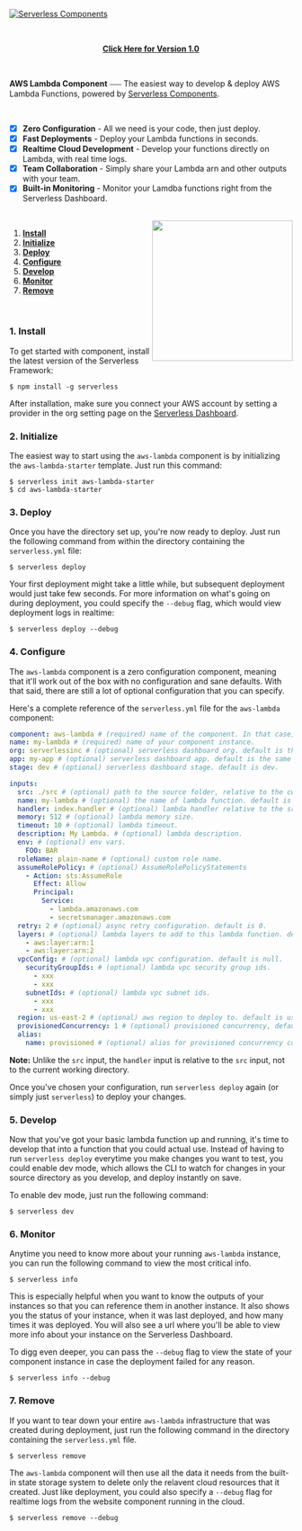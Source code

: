 [![Serverless Components](https://s3.amazonaws.com/public.assets.serverless.com/images/readme_serverless_components.gif)](http://serverless.com)

<br/>

<p align="center">
  <b><a href="https://github.com/serverless-components/aws-lambda/tree/v1">Click Here for Version 1.0</a></b>
</p>

<br/>

**AWS Lambda Component** ⎯⎯⎯ The easiest way to develop & deploy AWS Lambda Functions, powered by [Serverless Components](https://github.com/serverless/components/tree/cloud).

<br/>

- [x] **Zero Configuration** - All we need is your code, then just deploy.
- [x] **Fast Deployments** - Deploy your Lambda functions in seconds.
- [x] **Realtime Cloud Development** - Develop your functions directly on Lambda, with real time logs.
- [x] **Team Collaboration** - Simply share your Lambda arn and other outputs with your team.
- [x] **Built-in Monitoring** - Monitor your Lamdba functions right from the Serverless Dashboard.

<br/>

<img src="/assets/deploy-demo.gif" height="250" align="right">

1. [**Install**](#1-install)
2. [**Initialize**](#2-initialize)
3. [**Deploy**](#3-deploy)
4. [**Configure**](#4-configure)
5. [**Develop**](#5-develop)
6. [**Monitor**](#6-monitor)
7. [**Remove**](#7-remove)

&nbsp;

### 1. Install

To get started with component, install the latest version of the Serverless Framework:

```
$ npm install -g serverless
```

After installation, make sure you connect your AWS account by setting a provider in the org setting page on the [Serverless Dashboard](https://app.serverless.com).

### 2. Initialize

The easiest way to start using the `aws-lambda` component is by initializing the `aws-lambda-starter` template. Just run this command:

```
$ serverless init aws-lambda-starter
$ cd aws-lambda-starter
```

### 3. Deploy

Once you have the directory set up, you're now ready to deploy. Just run the following command from within the directory containing the `serverless.yml` file:

```
$ serverless deploy
```

Your first deployment might take a little while, but subsequent deployment would just take few seconds. For more information on what's going on during deployment, you could specify the `--debug` flag, which would view deployment logs in realtime:

```
$ serverless deploy --debug
```

### 4. Configure

The `aws-lambda` component is a zero configuration component, meaning that it'll work out of the box with no configuration and sane defaults. With that said, there are still a lot of optional configuration that you can specify.

Here's a complete reference of the `serverless.yml` file for the `aws-lambda` component:

```yml
component: aws-lambda # (required) name of the component. In that case, it's aws-lambda.
name: my-lambda # (required) name of your component instance.
org: serverlessinc # (optional) serverless dashboard org. default is the first org you created during signup.
app: my-app # (optional) serverless dashboard app. default is the same as the name property.
stage: dev # (optional) serverless dashboard stage. default is dev.

inputs:
  src: ./src # (optional) path to the source folder, relative to the cwd. default is a hello world function.
  name: my-lambda # (optional) the name of lambda function. default is an auto-generated name based on the instance name and stage above.
  handler: index.handler # (optional) lambda handler relative to the src input above. default is handler.handler.
  memory: 512 # (optional) lambda memory size.
  timeout: 10 # (optional) lambda timeout.
  description: My Lambda. # (optional) lambda description.
  env: # (optional) env vars.
    FOO: BAR
  roleName: plain-name # (optional) custom role name.
  assumeRolePolicy: # (optional) AssumeRolePolicyStatements
    - Action: sts:AssumeRole
      Effect: Allow
      Principal:
        Service:
          - lambda.amazonaws.com
          - secretsmanager.amazonaws.com
  retry: 2 # (optional) async retry configuration. default is 0.
  layers: # (optional) lambda layers to add to this lambda function. default is an empty array.
    - aws:layer:arn:1
    - aws:layer:arn:2
  vpcConfig: # (optional) lambda vpc configuration. default is null.
    securityGroupIds: # (optional) lambda vpc security group ids.
      - xxx
      - xxx
    subnetIds: # (optional) lambda vpc subnet ids.
      - xxx
      - xxx
  region: us-east-2 # (optional) aws region to deploy to. default is us-east-1.
  provisionedConcurrency: 1 # (optional) provisioned concurrency, default is 0.
  alias:
    name: provisioned # (optional) alias for provisioned concurrency config, default is "provisioned".
```

**Note:** Unlike the `src` input, the `handler` input is relative to the `src` input, not to the current working directory.

Once you've chosen your configuration, run `serverless deploy` again (or simply just `serverless`) to deploy your changes.

### 5. Develop

Now that you've got your basic lambda function up and running, it's time to develop that into a function that you could actual use. Instead of having to run `serverless deploy` everytime you make changes you want to test, you could enable dev mode, which allows the CLI to watch for changes in your source directory as you develop, and deploy instantly on save.

To enable dev mode, just run the following command:

```
$ serverless dev
```

### 6. Monitor

Anytime you need to know more about your running `aws-lambda` instance, you can run the following command to view the most critical info.

```
$ serverless info
```

This is especially helpful when you want to know the outputs of your instances so that you can reference them in another instance. It also shows you the status of your instance, when it was last deployed, and how many times it was deployed. You will also see a url where you'll be able to view more info about your instance on the Serverless Dashboard.

To digg even deeper, you can pass the `--debug` flag to view the state of your component instance in case the deployment failed for any reason.

```
$ serverless info --debug
```

### 7. Remove

If you want to tear down your entire `aws-lambda` infrastructure that was created during deployment, just run the following command in the directory containing the `serverless.yml` file.

```
$ serverless remove
```

The `aws-lambda` component will then use all the data it needs from the built-in state storage system to delete only the relavent cloud resources that it created. Just like deployment, you could also specify a `--debug` flag for realtime logs from the website component running in the cloud.

```
$ serverless remove --debug
```
